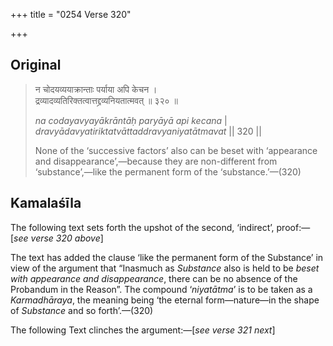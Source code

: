 +++
title = "0254 Verse 320"

+++
## Original 
>
> न चोदयव्ययाक्रान्ताः पर्याया अपि केचन ।  
> द्रव्यादव्यतिरिक्तत्वात्तद्द्रव्यनियतात्मवत् ॥ ३२० ॥ 
>
> *na codayavyayākrāntāḥ paryāyā api kecana* \|  
> *dravyādavyatiriktatvāttaddravyaniyatātmavat* \|\| 320 \|\| 
>
> None of the ‘successive factors’ also can be beset with ‘appearance and disappearance’,—because they are non-different from ‘substance’,—like the permanent form of the ‘substance.’—(320)



## Kamalaśīla

The following text sets forth the upshot of the second, ‘indirect’, proof:—[*see verse 320 above*]

The text has added the clause ‘like the permanent form of the Substance’ in view of the argument that “Inasmuch as *Substance* also is held to be *beset with appearance and disappearance*, there can be no absence of the Probandum in the Reason”. The compound ‘*niyatātma*’ is to be taken as a *Karmadhāraya*, the meaning being ‘the eternal form—nature—in the shape of *Substance* and so forth’.—(320)

The following Text clinches the argument:—[*see verse 321 next*]


